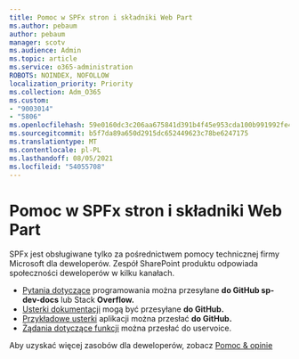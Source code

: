 ```yaml
---
title: Pomoc w SPFx stron i składniki Web Part
ms.author: pebaum
author: pebaum
manager: scotv
ms.audience: Admin
ms.topic: article
ms.service: o365-administration
ROBOTS: NOINDEX, NOFOLLOW
localization_priority: Priority
ms.collection: Adm_O365
ms.custom:
- "9003014"
- "5806"
ms.openlocfilehash: 59e0160dc3c206aa675841d391b4f45e953cda100b991992fe4668d697c9e069
ms.sourcegitcommit: b5f7da89a650d2915dc652449623c78be6247175
ms.translationtype: MT
ms.contentlocale: pl-PL
ms.lasthandoff: 08/05/2021
ms.locfileid: "54055708"
---
```

# <a name="help-with-spfx-pages-and-web-parts"></a>Pomoc w SPFx stron i składniki Web Part

SPFx jest obsługiwane tylko za pośrednictwem pomocy technicznej firmy Microsoft dla deweloperów. Zespół SharePoint produktu odpowiada społeczności deweloperów w kilku kanałach.

- [Pytania dotyczące](https://docs.microsoft.com/sharepoint/dev/support-feedback#programming-questions) programowania można przesyłane **do GitHub sp-dev-docs** lub Stack **Overflow.**
- [Usterki dokumentacji](https://docs.microsoft.com/sharepoint/dev/support-feedback#documentation-bugs) mogą być przesyłane **do GitHub.**
- [Przykładowe usterki](https://docs.microsoft.com/sharepoint/dev/support-feedback#sample-application-bugs) aplikacji można przesłać **do GitHub.**
- [Żądania dotyczące funkcji](https://docs.microsoft.com/sharepoint/dev/support-feedback#feature-requests)  można przesłać do uservoice.

Aby uzyskać więcej zasobów dla deweloperów, zobacz  [Pomoc & opinie](https://docs.microsoft.com/sharepoint/dev/support-feedback)